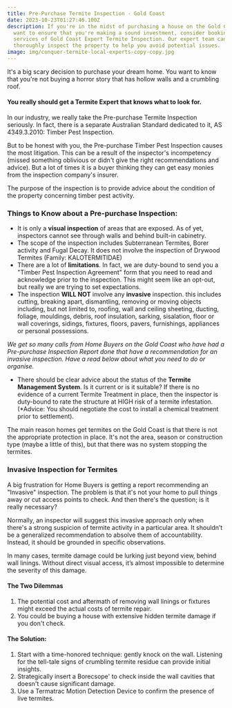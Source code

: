 ```yaml
---
title: Pre-Purchase Termite Inspection - Gold Coast
date: 2023-10-23T01:27:46.100Z
description: If you're in the midst of purchasing a house on the Gold Coast and
  want to ensure that you're making a sound investment, consider booking the
  services of Gold Coast Expert Termite Inspection. Our expert team can
  thoroughly inspect the property to help you avoid potential issues.
image: img/conquer-termite-local-experts-copy-copy.jpg
---
```

It's a big scary decision to purchase your dream home. You want to know that you're not buying a horror story that has hollow walls and a crumbling roof. 

#### You really should get a Termite Expert that knows what to look for.

In our industry, we really take the Pre-purchase Termite Inspection seriously. In fact, there is a separate Australian Standard dedicated to it, AS 4349.3.2010: Timber Pest Inspection.

But to be honest with you, the Pre-purchase Timber Pest Inspection causes the most litigation. This can be a result of the inspector's incompetency (missed something oblivious or didn't give the right recommendations and advice). But a lot of times it is a buyer thinking they can get easy monies from the inspection company's insurer.  

The purpose of the inspection is to provide advice about the condition of the property concerning timber pest activity.

### Things to Know about a Pre-purchase Inspection:

* It is only a **visual inspection** of areas that are exposed. As of yet, inspectors cannot see through walls and behind built-in cabinetry. 
* The scope of the inspection includes Subterranean Termites, Borer activity and Fugal Decay. It does not involve the inspection of Drywood Termites (Family: KALOTERMITIDAE)
* There are a lot of **limitations**. In fact, we are duty-bound to send you a "Timber Pest Inspection Agreement" form that you need to read and acknowledge prior to the inspection. This might seem like an opt-out, but really we are trying to set expectations. 
* The inspection **WILL NOT** involve any **invasive** inspection. this includes cutting, breaking apart, dismantling, removing or moving objects including, but not limited to, roofing, wall and ceiling sheeting, ducting, foliage, mouldings, debris, roof insulation, sarking, sisalation, floor or wall coverings, sidings, fixtures, floors, pavers, furnishings, appliances or personal possessions.

*We get so many calls from Home Buyers on the Gold Coast who have had a Pre-purchase Inspection Report done that have a recommendation for an invasive inspection. Have a read below about what you need to do or organise.*

* There should be clear advice about the status of the **Termite Management System**. Is it current or is it suitable? If there is no evidence of a current Termite Treatment in place, then the inspector is duty-bound to rate the structure at HIGH risk of a termite infestation. (*Advice: You should negotiate the cost to install a chemical treatment prior to settlement).

The main reason homes get termites on the Gold Coast is that there is not the appropriate protection in place. It's not the area, season or construction type (maybe a little of this), but that there was no system stopping the termites.

### Invasive Inspection for Termites

A big frustration for Home Buyers is getting a report recommending an "Invasive" inspection. The problem is that it's not your home to pull things away or cut access points to check. And then there's the question; is it really necessary?

Normally, an inspector will suggest this invasive approach only when there's a strong suspicion of termite activity in a particular area. It shouldn’t be a generalized recommendation to absolve them of accountability. Instead, it should be grounded in specific observations.

In many cases, termite damage could be lurking just beyond view, behind wall linings. Without direct visual access, it’s almost impossible to determine the severity of this damage.

#### The Two Dilemmas  

1. The potential cost and aftermath of removing wall linings or fixtures might exceed the actual costs of termite repair.
2. You could be buying a house with extensive hidden termite damage if you don't check.

#### The Solution:

1. Start with a time-honored technique: gently knock on the wall. Listening for the tell-tale signs of crumbling termite residue can provide initial insights.
2. Strategically insert a Borecsope' to check inside the wall cavities that doesn't cause significant damage.
3. Use a Termatrac Motion Detection Device to confirm the presence of live termites.